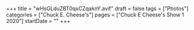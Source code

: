 +++
title = "wHsGLduZBT0qxCZqaknY.avif"
draft = false
tags = ["Photos"]
categories = ["Chuck E. Cheese's"]
pages = ["Chuck E Cheese's Show 1 2020"]
startDate = ""
+++
